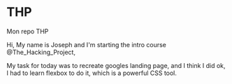 # THP
Mon repo THP

 Hi, My name is Joseph and I'm starting the intro course @The_Hacking_Project,

My task for today was to recreate googles landing page, and I think I did ok, I had to learn flexbox to do it, which is a powerful CSS tool.
